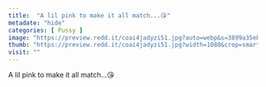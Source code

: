 ```yaml
---
title:  "A lil pink to make it all match...😘"
metadate: "hide"
categories: [ Pussy ]
image: "https://preview.redd.it/coai4jadyzi51.jpg?auto=webp&s=3899a35ebfa5f2ca7359691423879f56db2f7e2c"
thumb: "https://preview.redd.it/coai4jadyzi51.jpg?width=1080&crop=smart&auto=webp&s=d83625fd2ab4ce0a5427c0faf95f646cfa14e3ff"
visit: ""
---
```

A lil pink to make it all match...😘

